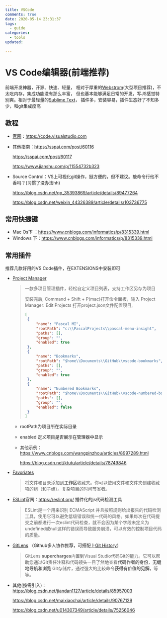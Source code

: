 ```yaml
---
title: VSCode
comments: true
date: 2020-05-14 23:31:37
tags:
  - guide
categories: 
  - tools
updated:

---
```


# VS Code编辑器(前端推荐)

前端开发神器，开源、快速、轻量， 相对于厚重的[Webstrom](https://www.jetbrains.com/webstorm/)(大型项目推荐)，不太吃内存，集成功能没有那么丰富， 但也基本能够满足日常的开发，写JS感觉特别爽。相对于最轻量的[Sublime Text](https://www.sublimetext.com/)， 插件多，安装容易，插件生态好了不知多少，和git集成度高

## 教程

- [官网](https://code.visualstudio.com)：<https://code.visualstudio.com>

- 其他指南：<https://sspai.com/post/60116>

  <https://sspai.com/post/60117>

  <https://www.jianshu.com/p/11554732b323>

- Source Control：VS上可视化git操作，挺方便的，但不建议。敲命令行他不香吗？(习惯了没办法hh)

  <https://blog.csdn.net/qq_35393869/article/details/89477264>

  <https://blog.csdn.net/weixin_44326389/article/details/103736775>

## 常用快捷键

- Mac Os下 ：<https://www.cnblogs.com/informatics/p/8315339.html>
- Windows 下：<https://www.cnblogs.com/informatics/p/8315339.html>

## 常用插件

推荐几款好用的VS Code插件，在EXTENSIONS中安装即可

- [Project Manager](https://marketplace.visualstudio.com/items?itemName=alefragnani.project-manager)

  > 一款多项目管理插件，轻松自定义项目列表，支持工作区另存为项目
  >
  > 安装完后, Command + Shift + P(mac)打开命令面板，输入 Project Manager: Edit Projects 打开project.json文件配置项目,  
  >
  > ```json
  > [
  >  {
  >      "name": "Pascal MI",
  >      "rootPath": "c:\\PascalProjects\\pascal-menu-insight",
  >      "paths": [],
  >      "group": "",
  >      "enabled": true
  >  },
  >  {
  >      "name": "Bookmarks",
  >      "rootPath": "$home\\Documents\\GitHub\\vscode-bookmarks",
  >      "paths": [],
  >      "group": "",
  >      "enabled": true
  >  },
  >  {
  >      "name": "Numbered Bookmarks",
  >      "rootPath": "$home\\Documents\\GitHub\\vscode-numbered-bookmarks",
  >      "paths": [],
  >      "group": "",
  >      "enabled": false
  >  }
  > ]
  > ```

  - rootPath为项目所在实际目录

  - enabled 定义项目是否展示在管理器中显示

  - 其他示例：<https://www.cnblogs.com/wangpinzhou/articles/8997289.html>

    <https://blog.csdn.net/ktutu/article/details/78749846>

- [Favoriates](https://marketplace.visualstudio.com/items?itemName=kdcro101.favorites)

  > 将文件和目录添加到**工作区**收藏夹。你可以使用文件和文件夹创建收藏项的组（和子组）。复杂项目的时间节省者。

- [ESLint](https://marketplace.visualstudio.com/items?itemName=dbaeumer.vscode-eslint)官网：<https://eslint.org/>    插件化的js代码检测工具

  > ESLint是一个用来识别 ECMAScript 并且按照规则给出报告的代码检测工具，使用它可以避免低级错误和统一代码的风格。如果每次在代码提交之前都进行一次eslint代码检查，就不会因为某个字段未定义为undefined或null这样的错误而导致服务崩溃，可以有效的控制项目代码的质量。

- [GitLens](https://marketplace.visualstudio.com/items?itemName=eamodio.gitlens)    （Github多人协作推荐，可搭配上[Git History](https://marketplace.visualstudio.com/items?itemName=donjayamanne.githistory)）

  > GitLens **supercharges**内置到Visual Studio代码Git的能力。它可以帮助您通过Git责任注释和代码镜头一目了然地查看**代码作者的身份**，**无缝地导航和浏览** Git存储库，通过强大的比较命令**获得有价值的见解**，等等。 

- 其他(按需引入)：<https://blog.csdn.net/jiandan1127/article/details/85957003>

  https://blog.csdn.net/maixiaochai/article/details/90767129

  https://blog.csdn.net/u014307349/article/details/75256046